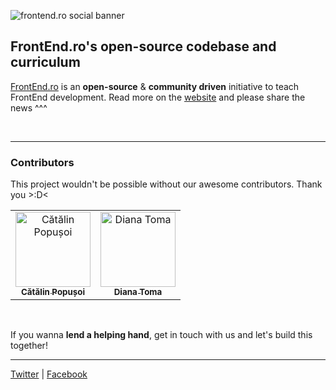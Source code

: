 ![frontend.ro social banner](https://raw.githubusercontent.com/iampava/frontend.ro/master/assets/frontend.ro-social-banner-en.jpg)

## FrontEnd.ro's open-source codebase and curriculum

[FrontEnd.ro](https://FrontEnd.ro) is an **open-source** & **community driven** initiative to teach FrontEnd development. Read more on the [website](https://FrontEnd.ro) and please share the news ^^^

<br />
<hr />

### Contributors

This project wouldn't be possible without our awesome contributors. Thank you >:D<

<table>
    <tr>
        <td align="center">
            <a href="https://github.com/catalinpopusoi">
                <img src="https://raw.githubusercontent.com/iampava/frontend.ro/master/assets/contributors/catalinpopusoi.jpg" width="120px;" alt="Cătălin Popușoi"/><br /><sub><b>Cătălin Popușoi</b></sub></a></td>
        <td align="center">
            <a href="https://github.com/andreeatoma"><img src="https://raw.githubusercontent.com/iampava/frontend.ro/master/assets/contributors/andreeatoma.jpg" width="120px;" alt="Diana Toma"/><br /><sub><b>Diana Toma</b></sub></a></td></tr></table>

<br />

If you wanna **lend a helping hand**, get in touch with us and let's build this together!

<hr />

[Twitter](https://twitter.com/FrontEndRo) | [Facebook](https://facebook.com/FrontEndRo)